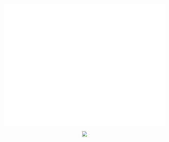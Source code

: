 ![Metrics](/github-metrics.svg)
<p align="center">
  <img src = "https://komarev.com/ghpvc/?username=vincenzo261003&color=red">
</p>
